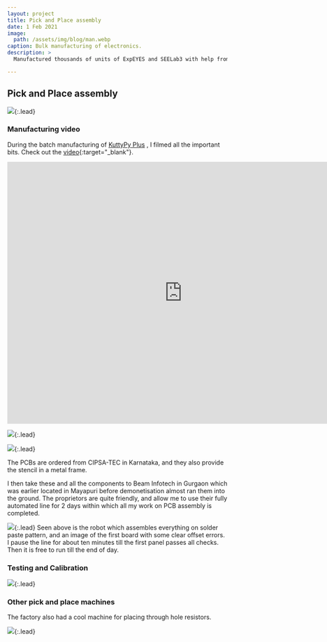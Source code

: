 ```yaml
---
layout: project
title: Pick and Place assembly
date: 1 Feb 2021
image:  
  path: /assets/img/blog/man.webp
caption: Bulk manufacturing of electronics.
description: >
  Manufactured thousands of units of ExpEYES and SEELab3 with help from a Pick And Place Assembly firm which is now located in Gurgaon.

---
```


## Pick and Place assembly

![](/assets/img/blog/pnp.jpeg){:.lead}

### Manufacturing video

During the batch manufacturing of [KuttyPy Plus](https://csparkresearch.in/kuttypyplus) , I filmed all the important bits. Check out the [video](https://www.youtube.com/embed/9xXyL25D2jo?si=7kIOSDi9OaepTCWc){:target="_blank"}.

<iframe width="800" height="600" src="https://www.youtube.com/embed/9xXyL25D2jo?si=7kIOSDi9OaepTCWc" title="YouTube video player" frameborder="0" allow="accelerometer; autoplay; clipboard-write; encrypted-media; gyroscope; picture-in-picture; web-share" referrerpolicy="strict-origin-when-cross-origin" allowfullscreen></iframe>

![](/assets/img/seminar/seminar_cropped-1-38_page-0024_clipped.jpg){:.lead}

![](/assets/img/seminar/seminar_cropped-1-38_page-0023.jpg){:.lead}

The PCBs are ordered from CIPSA-TEC in Karnataka, and they also provide the stencil in a metal frame. 

I then take these and all the components to Beam Infotech in Gurgaon which was earlier located in Mayapuri before demonetisation almost ran them into the ground. The proprietors are quite friendly, and allow me to use their fully automated line for 2 days within which all my work on PCB assembly is completed.

![](/assets/img/seminar/seminar_cropped-1-38_page-0024.jpg){:.lead}
Seen above is the robot which assembles everything on solder paste pattern, and an image of the first board with some clear offset errors. I pause the line for about ten minutes till the first panel passes all checks. Then it is free to run till the end of day.

### Testing and Calibration

![](/assets/img/blog/seelab_test.jpeg){:.lead}

### Other pick and place machines

The factory also had a cool machine for placing through hole resistors.

![](/assets/img/blog/pnpthrough.webp){:.lead}
